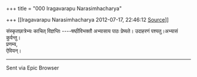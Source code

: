 +++
title = "000 Iragavarapu Narasimhacharya"

+++
[[Iragavarapu Narasimhacharya	2012-07-17, 22:46:12 [Source](https://groups.google.com/g/bvparishat/c/eb5ZFk2PvyM)]]



संस्कृतछात्रेभ्यः काचित् विज्ञप्तिः ----षष्ठीविभक्तौ अभ्यासाय पाठः प्रेष्यते। उदाहरणं पश्यतु।अभ्यासं कुर्वन्तु।  
प्रणम्य,  
ऐवियन्।  

  

---

Sent via Epic Browser

